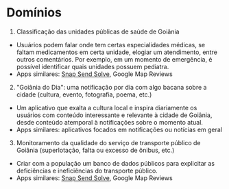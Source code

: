 # Domínios
1) Classificação das unidades públicas de saúde de Goiânia
- Usuários podem falar onde tem certas especialidades médicas, se faltam medicamentos em certa unidade, elogiar um atendimento, entre outros comentários. Por exemplo, em um momento de emergência, é possível identificar quais unidades possuem pediatra.
- Apps similares: [Snap Send Solve](https://play.google.com/store/apps/details?id=com.outware.snapsendsolve), Google Map Reviews
2) "Goiânia do Dia": uma notificação por dia com algo bacana sobre a cidade (cultura, evento, fotografia, poema, etc.)
- Um aplicativo que exalta a cultura local e inspira diariamente os usuários com conteúdo interessante e relevante à cidade de Goiânia, desde conteúdo atemporal à notificações sobre o momento atual.
- Apps similares: aplicativos focados em notificações ou notícias em geral 
3) Monitoramento da qualidade do serviço de transporte público de Goiânia (superlotação, falta ou excesso de ônibus, etc.)
- Criar com a população um banco de dados públicos para explicitar as deficiências e ineficiências do transporte público.
- Apps similares: [Snap Send Solve](https://play.google.com/store/apps/details?id=com.outware.snapsendsolve), Google Map Reviews
